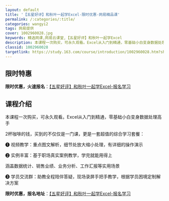 ```yaml
---
layout: default
title: '【五星好评】和秋叶一起学Excel-限时优惠-网易精品课'
permalink: /:categories/:title/
categories: wangyi2
tags: 网易提供
cover: 1002960028.jpg
keywords: 精选网课,网易云课堂,【五星好评】和秋叶一起学Excel
description: 本课程一次购买，可永久观看。Excel从入门到精通，零基础小白变身数据处理高手2杯咖啡的钱，买到的不仅仅是一门课，更是一
classid: 1002960028
targetlink: https://study.163.com/course/introduction/1002960028.htm?share=1&shareId=1025206652&utm_campaign=share&utm_medium=iphoneShare&utm_source=&utm_u=1025206652
---
```


## 限时特惠

**限时优惠，火速报名**：[【五星好评】和秋叶一起学Excel-报名学习](https://study.163.com/course/introduction/1002960028.htm?share=1&shareId=1025206652&utm_campaign=share&utm_medium=iphoneShare&utm_source=&utm_u=1025206652)

## 课程介绍

本课程一次购买，可永久观看。Excel从入门到精通，零基础小白变身数据处理高手



2杯咖啡的钱，买到的不仅仅是一门课，更是一套超值的综合学习套餐：

❶ 视频教学：重点图文解析，细节处放大缩小处理，有详细的操作演示



❷ 实例丰富：基于职场真实案例教学，学完就能用得上

涵盖数据统计、销售业绩、业务分析、工作汇报等实用场景



❸ 学员交流群：助教全程陪伴答疑，现场录屏手把手教学，根据学员困境定制解决方案

**限时优惠，报名地址**：[【五星好评】和秋叶一起学Excel-报名学习](https://study.163.com/course/introduction/1002960028.htm?share=1&shareId=1025206652&utm_campaign=share&utm_medium=iphoneShare&utm_source=&utm_u=1025206652)

